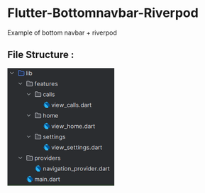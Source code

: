 # Flutter-Bottomnavbar-Riverpod
Example of bottom navbar + riverpod

## File Structure :
![Struktur File](https://raw.githubusercontent.com/asamarsal/Flutter-Bottomnavbar-Riverpod/main/provider.PNG)
